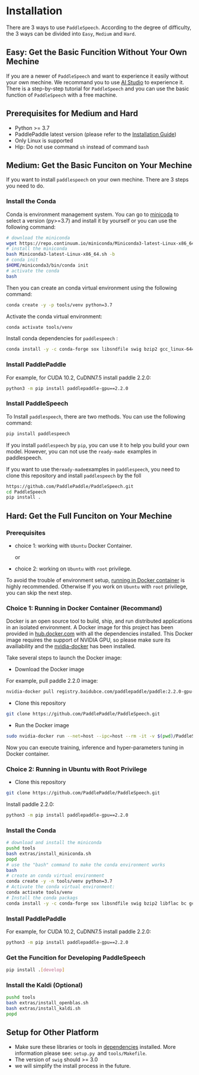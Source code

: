 # Installation
There are 3 ways to use `PaddleSpeech`. According to the degree of difficulty, the 3 ways can be divided into `Easy`, `Medium` and `Hard`.

## Easy: Get the Basic Funcition Without Your Own Mechine
If you are a newer of `PaddleSpeech` and want to experience it easily without your own mechine. We recommand you to use [AI Studio](https://aistudio.baidu.com/aistudio/index) to experience it. There is a step-by-step tutorial for `PaddleSpeech` and you can use the basic function of `PaddleSpeech` with a free machine.

## Prerequisites for Medium and Hard
- Python >= 3.7
- PaddlePaddle latest version (please refer to the [Installation Guide](https://www.paddlepaddle.org.cn/documentation/docs/en/beginners_guide/index_en.html))
- Only Linux is supported
- Hip: Do not use command `sh` instead of command `bash`

## Medium: Get the Basic Funciton on Your Mechine
If you want to install `paddlespeech` on your own mechine. There are 3 steps you need to do.

### Install the Conda
Conda is environment management system. You can go to [minicoda](https://docs.conda.io/en/latest/miniconda.html) to select a version (py>=3.7) and install it by yourself or you can use the following command:
```bash
# download the miniconda
wget https://repo.continuum.io/miniconda/Miniconda3-latest-Linux-x86_64.sh
# install the miniconda
bash Miniconda3-latest-Linux-x86_64.sh -b
# conda init
$HOME/miniconda3/bin/conda init
# activate the conda
bash
```
Then you can create an conda virtual environment using the following command:
```bash
conda create -y -p tools/venv python=3.7
```
Activate the conda virtual environment:
```bash
conda activate tools/venv
```
Install  conda dependencies for `paddlespeech` :
```bash
conda install -y -c conda-forge sox libsndfile swig bzip2 gcc_linux-64=8.4.0 gxx_linux-64=8.4.0
```
### Install PaddlePaddle
For example, for CUDA 10.2, CuDNN7.5 install paddle 2.2.0:
```bash
python3 -m pip install paddlepaddle-gpu==2.2.0
```
### Install PaddleSpeech 
To Install  `paddlespeech`, there are two methods. You can use the following command:
```bash
pip install paddlespeech
```
If you install `paddlespeech` by `pip`, you can use it to help you build your own model. However, you can not use the `ready-made `examples in paddlespeech. 

If you want to use the` ready-made `examples in `paddlespeech`, you need to clone this repository and install  `paddlespeech`  by the foll
```bash
https://github.com/PaddlePaddle/PaddleSpeech.git
cd PaddleSpeech
pip install .
```
## Hard: Get the Full Funciton on Your Mechine
### Prerequisites
- choice 1: working with `Ubuntu` Docker Container.

  or

- choice 2: working on `Ubuntu` with `root` privilege. 

To avoid the trouble of environment setup, [running in Docker container](#running-in-docker-container) is highly recommended. Otherwise If you work on `Ubuntu` with `root` privilege, you can skip the next step.

### Choice 1: Running in Docker Container (Recommand)
Docker is an open source tool to build, ship, and run distributed applications in an isolated environment. A Docker image for this project has been provided in [hub.docker.com](https://hub.docker.com) with all the dependencies installed. This Docker image requires the support of NVIDIA GPU, so please make sure its availiability and the [nvidia-docker](https://github.com/NVIDIA/nvidia-docker) has been installed.

Take several steps to launch the Docker image:
- Download the Docker image

For example, pull paddle 2.2.0 image:
```bash
nvidia-docker pull registry.baidubce.com/paddlepaddle/paddle:2.2.0-gpu-cuda10.2-cudnn7
```
- Clone this repository
```bash
git clone https://github.com/PaddlePaddle/PaddleSpeech.git
```
- Run the Docker image

```bash
sudo nvidia-docker run --net=host --ipc=host --rm -it -v $(pwd)/PaddleSpeech:/PaddleSpeech registry.baidubce.com/paddlepaddle/paddle:2.2.0-gpu-cuda10.2-cudnn7 /bin/bash
```
Now you can execute training, inference and hyper-parameters tuning in  Docker container.
### Choice 2: Running in Ubuntu with Root Privilege
- Clone this repository
```bash
git clone https://github.com/PaddlePaddle/PaddleSpeech.git
```
Install paddle 2.2.0:
```bash
python3 -m pip install paddlepaddle-gpu==2.2.0
```
### Install the Conda
```bash
# download and install the miniconda
pushd tools
bash extras/install_miniconda.sh
popd
# use the "bash" command to make the conda environment works
bash
# create an conda virtual environment
conda create -y -n tools/venv python=3.7
# Activate the conda virtual environment:
conda activate tools/venv
# Install the conda packags
conda install -y -c conda-forge sox libsndfile swig bzip2 libflac bc gcc_linux-64=8.4.0 gxx_linux-64=8.4.0
```
### Install PaddlePaddle
For example, for CUDA 10.2, CuDNN7.5 install paddle 2.2.0:

```bash
python3 -m pip install paddlepaddle-gpu==2.2.0
```
### Get the Funcition for Developing PaddleSpeech
```bash
pip install .[develop]
```
### Install the Kaldi (Optional)
```bash
pushd tools
bash extras/install_openblas.sh
bash extras/install_kaldi.sh
popd
```


## Setup for Other Platform 
- Make sure these libraries or tools in [dependencies](./dependencies.md) installed. More information please see: `setup.py `and `tools/Makefile`.
- The version of `swig` should >= 3.0
- we will simplify the install process in the future.